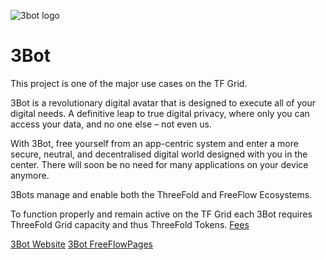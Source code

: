![3bot logo](3bot_logo.jpg)

# 3Bot

This project is one of the major use cases on the TF Grid.

3Bot is a revolutionary digital avatar that is designed to execute all of your digital needs. A definitive leap to true digital privacy, where only you can access your data, and no one else – not even us.

With 3Bot, free yourself from an app-centric system and enter a more secure, neutral, and decentralised digital world designed with you in the center. There will soon be no need for many applications on your device anymore.

3Bots manage and enable both the ThreeFold and FreeFlow Ecosystems. 

To function properly and remain active on the TF Grid each 3Bot requires ThreeFold Grid capacity and thus ThreeFold Tokens. 
[Fees](https://github.com/threefoldfoundation/tfchain/blob/master/doc/3bot.md#fees)

[3Bot Website](http://3bot.org)
[3Bot FreeFlowPages](https://freeflowpages.com/s/3bot/)
